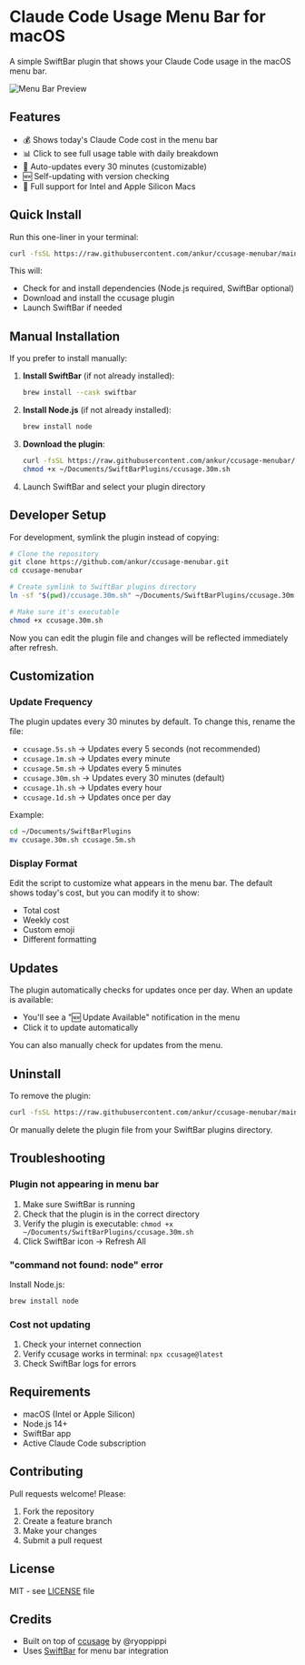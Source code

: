 # Claude Code Usage Menu Bar for macOS

A simple SwiftBar plugin that shows your Claude Code usage in the macOS menu bar.

![Menu Bar Preview](https://user-images.githubusercontent.com/placeholder.png)

## Features

- 💰 Shows today's Claude Code cost in the menu bar
- 📊 Click to see full usage table with daily breakdown
- 🔄 Auto-updates every 30 minutes (customizable)
- 🆕 Self-updating with version checking
- 🍎 Full support for Intel and Apple Silicon Macs

## Quick Install

Run this one-liner in your terminal:

```bash
curl -fsSL https://raw.githubusercontent.com/ankur/ccusage-menubar/main/install.sh | bash
```

This will:
- Check for and install dependencies (Node.js required, SwiftBar optional)
- Download and install the ccusage plugin
- Launch SwiftBar if needed

## Manual Installation

If you prefer to install manually:

1. **Install SwiftBar** (if not already installed):
   ```bash
   brew install --cask swiftbar
   ```

2. **Install Node.js** (if not already installed):
   ```bash
   brew install node
   ```

3. **Download the plugin**:
   ```bash
   curl -fsSL https://raw.githubusercontent.com/ankur/ccusage-menubar/main/ccusage.30m.sh -o ~/Documents/SwiftBarPlugins/ccusage.30m.sh
   chmod +x ~/Documents/SwiftBarPlugins/ccusage.30m.sh
   ```

4. Launch SwiftBar and select your plugin directory

## Developer Setup

For development, symlink the plugin instead of copying:

```bash
# Clone the repository
git clone https://github.com/ankur/ccusage-menubar.git
cd ccusage-menubar

# Create symlink to SwiftBar plugins directory
ln -sf "$(pwd)/ccusage.30m.sh" ~/Documents/SwiftBarPlugins/ccusage.30m.sh

# Make sure it's executable
chmod +x ccusage.30m.sh
```

Now you can edit the plugin file and changes will be reflected immediately after refresh.

## Customization

### Update Frequency

The plugin updates every 30 minutes by default. To change this, rename the file:

- `ccusage.5s.sh` → Updates every 5 seconds (not recommended)
- `ccusage.1m.sh` → Updates every minute
- `ccusage.5m.sh` → Updates every 5 minutes
- `ccusage.30m.sh` → Updates every 30 minutes (default)
- `ccusage.1h.sh` → Updates every hour
- `ccusage.1d.sh` → Updates once per day

Example:
```bash
cd ~/Documents/SwiftBarPlugins
mv ccusage.30m.sh ccusage.5m.sh
```

### Display Format

Edit the script to customize what appears in the menu bar. The default shows today's cost, but you can modify it to show:
- Total cost
- Weekly cost
- Custom emoji
- Different formatting

## Updates

The plugin automatically checks for updates once per day. When an update is available:
- You'll see a "🆕 Update Available" notification in the menu
- Click it to update automatically

You can also manually check for updates from the menu.

## Uninstall

To remove the plugin:

```bash
curl -fsSL https://raw.githubusercontent.com/ankur/ccusage-menubar/main/uninstall.sh | bash
```

Or manually delete the plugin file from your SwiftBar plugins directory.

## Troubleshooting

### Plugin not appearing in menu bar

1. Make sure SwiftBar is running
2. Check that the plugin is in the correct directory
3. Verify the plugin is executable: `chmod +x ~/Documents/SwiftBarPlugins/ccusage.30m.sh`
4. Click SwiftBar icon → Refresh All

### "command not found: node" error

Install Node.js:
```bash
brew install node
```

### Cost not updating

1. Check your internet connection
2. Verify ccusage works in terminal: `npx ccusage@latest`
3. Check SwiftBar logs for errors

## Requirements

- macOS (Intel or Apple Silicon)
- Node.js 14+ 
- SwiftBar app
- Active Claude Code subscription

## Contributing

Pull requests welcome! Please:
1. Fork the repository
2. Create a feature branch
3. Make your changes
4. Submit a pull request

## License

MIT - see [LICENSE](LICENSE) file

## Credits

- Built on top of [ccusage](https://github.com/ryoppippi/ccusage) by @ryoppippi
- Uses [SwiftBar](https://github.com/swiftbar/SwiftBar) for menu bar integration